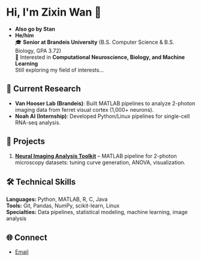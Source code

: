 # Hi, I'm Zixin Wan 👋
- **Also go by Stan**  
- **He/him**  
🎓 **Senior at Brandeis University** (B.S. Computer Science & B.S. Biology, GPA 3.72)  
🧬 Interested in **Computational Neuroscience, Biology, and Machine Learning**  
Still exploring my field of interests...

## 🔬 Current Research
- **Van Hooser Lab (Brandeis)**: Built MATLAB pipelines to analyze 2-photon imaging data from ferret visual cortex (1,000+ neurons).  
- **Noah AI (Internship)**: Developed Python/Linux pipelines for single-cell RNA-seq analysis.  

## 📂 Projects
1. [**Neural Imaging Analysis Toolkit**](#) – MATLAB pipeline for 2-photon microscopy datasets: tuning curve generation, ANOVA, visualization.  

## 🛠️ Technical Skills
**Languages:** Python, MATLAB, R, C, Java  
**Tools:** Git, Pandas, NumPy, scikit-learn, Linux  
**Specialties:** Data pipelines, statistical modeling, machine learning, image analysis

## 🌐 Connect
- [Email](mailto:zixinwan@brandeis.edu)

<!--
**stanzixinwan/stanzixinwan** is a ✨ _special_ ✨ repository because its `README.md` (this file) appears on your GitHub profile.

Here are some ideas to get you started:

- 🔭 I’m currently working on ...
- 🌱 I’m currently learning ...
- 👯 I’m looking to collaborate on ...
- 🤔 I’m looking for help with ...
- 💬 Ask me about ...
- 📫 How to reach me: ...
- 😄 Pronouns: ...
- ⚡ Fun fact: ...
-->
